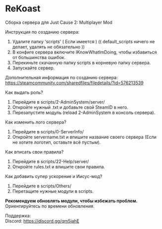 # ReKoast
Сборка сервера для Just Cause 2: Multiplayer Mod

Инструкция по созданию сервера:
1. Удалите папку 'scripts' ( Если имеется ) (( default_scripts ничего не делает, удалять не обязательно ))
2. В конфиге сервера включите IKnowWhatImDoing, чтобы избавиться от большинства ошибок.
3. Перекиньте скачанную папку scripts в корневую папку сервера.
4. Запускайте сервер.

Дополнительная информация по созданию сервера: <br />
https://steamcommunity.com/sharedfiles/filedetails/?id=576213539

Как выдать роль?
1. Перейдите в scripts/2-AdminSystem/server/
2. Откройте нужный .txt и добавьте свой SteamID в него.
3. Перезапустите модуль (reload 2-AdminSystem в консоль сервера).

Как изменить лого сервера?
1. Перейдите в scripts/0-ServerInfo/
2. Откройте servername.txt и впишите название своего сервера (Если не хотите логотип, оставьте всё пустым).

Как вписать свои правила?
1. Перейдите в scripts/22-Help/server/
2. Откройте rules.txt и впишите свои правила.

Как добавить супер ускорение и Иисус-мод?
1. Перейдите в scripts/Others/
2. Перетащите нужные модули в scripts.

**Рекомендуем обновлять модули, чтобы избежать проблем.** <br />
Ориентируйтесь по времени обновления.

Поддержка: <br />
Discord: https://discord.gg/qm5jahE

